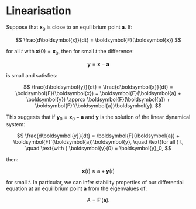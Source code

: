 # Linearisation

Suppose that $\boldsymbol{x}_0$ is close to an equilibrium point $\boldsymbol{a}.$ If:

$$
    \frac{d\boldsymbol{x}}{dt} = \boldsymbol{F}(\boldsymbol{x})
$$

for all $t$ with $\boldsymbol{x}(0) = \boldsymbol{x}_0,$ then for small $t$ the difference:

$$
    \boldsymbol{y} = \boldsymbol{x} - \boldsymbol{a}
$$

is small and satisfies:

$$
    \frac{d\boldsymbol{y}}{dt} = \frac{d\boldsymbol{x}}{dt} = \boldsymbol{F}(\boldsymbol{x}) = \boldsymbol{F}(\boldsymbol{a} + \boldsymbol{y}) \approx \boldsymbol{F}(\boldsymbol{a}) + \boldsymbol{F}'(\boldsymbol{a})\boldsymbol{y}.
$$

This suggests that if $\boldsymbol{y}_0 = \boldsymbol{x}_0 - \boldsymbol{a}$ and $\boldsymbol{y}$ is the solution of the linear dynamical system:

$$
    \frac{d\boldsymbol{y}}{dt} = \boldsymbol{F}(\boldsymbol{a}) + \boldsymbol{F}'(\boldsymbol{a})\boldsymbol{y}, \quad \text{for all } t, \quad \text{with } \boldsymbol{y}(0) = \boldsymbol{y}_0,
$$

then:

$$
    \boldsymbol{x}(t) \approx \boldsymbol{a} + \boldsymbol{y}(t)
$$

for small $t.$ In particular, we can infer stability properties of our differential equation at an equilibrium point $\boldsymbol{a}$ from the eigenvalues of:

$$
    A = \boldsymbol{F}'(\boldsymbol{a}).
$$

